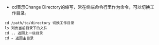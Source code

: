 - cd表示Change Directory的缩写，常在终端命令行里作为命令，可以切换工作目录。
```palintext
cd /path/to/directory 切换工作目录
ls 列出当前目录下的文件
cd .. 返回上一级目录
cd ~ 返回主目录
```